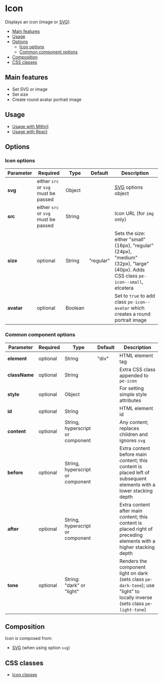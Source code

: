 # Icon

Displays an icon (image or [SVG](svg.md)).

<!-- MarkdownTOC autolink="true" autoanchor="true" bracket="round" -->

- [Main features](#main-features)
- [Usage](#usage)
- [Options](#options)
  - [Icon options](#icon-options)
  - [Common component options](#common-component-options)
- [Composition](#composition)
- [CSS classes](#css-classes)

<!-- /MarkdownTOC -->

<a name="main-features"></a>
## Main features

* Set SVG or image
* Set size
* Create round avatar portrait image


<a name="usage"></a>
## Usage

* [Usage with Mithril](mithril/icon.md)
* [Usage with React](react/icon.md)


<a name="options"></a>
## Options

<a name="icon-options"></a>
### Icon options

| **Parameter** |  **Required** | **Type** | **Default** | **Description** |
| ------------- | -------------- | -------- | ----------- | --------------- |
| **svg**       | either `src` or `svg` must be passed | Object |  | [SVG](SVG.md) options object |
| **src**       | either `src` or `svg` must be passed | String |  | Icon URL (for `img` only) |
| **size**      | optional | String | "regular" | Sets the size: either "small" (16px), "regular" (24px), "medium" (32px), "large" (40px). Adds CSS class `pe-icon--small`, etcetera |
| **avatar**    | optional | Boolean | | Set to `true` to add class `pe-icon--avatar` which creates a round portrait image |

<a name="common-component-options"></a>
### Common component options

| **Parameter** |  **Required** | **Type** | **Default** | **Description** |
| ------------- | -------------- | -------- | ----------- | --------------- |
| **element**   | optional | String | "div" | HTML element tag |
| **className** | optional | String |       | Extra CSS class appended to `pe-icon` |
| **style**     | optional | Object |       | For setting simple style attributes |
| **id**        | optional | String |       | HTML element id |
| **content**   | optional | String, hyperscript or component |  | Any content; replaces children and ignores `svg`  |
| **before**    | optional | String, hyperscript or component | | Extra content before main content; this content is placed left of subsequent elements with a lower stacking depth |
| **after**     | optional | String, hyperscript or component | | Extra content after main content; this content is placed right of preceding elements with a higher stacking depth |
| **tone**      | optional       | String: "dark" or "light" |  | Renders the component light on dark (sets class `pe-dark-tone`); use "light" to locally inverse (sets class `pe-light-tone`) |


<a name="composition"></a>
## Composition

Icon is composed from:

* [SVG](svg.md) (when using option `svg`)


<a name="css-classes"></a>
## CSS classes

* [Icon classes](../../packages/polythene-css-classes/icon.js)

